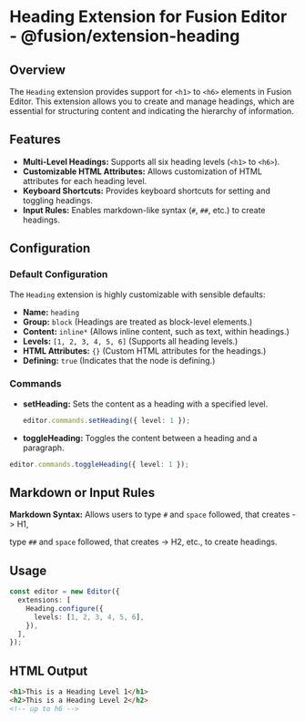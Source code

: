 # Heading Extension for Fusion Editor - @fusion/extension-heading

## Overview

The `Heading` extension provides support for `<h1>` to `<h6>` elements in Fusion Editor. This extension allows you to create and manage headings, which are essential for structuring content and indicating the hierarchy of information.

## Features

- **Multi-Level Headings:** Supports all six heading levels (`<h1>` to `<h6>`).
- **Customizable HTML Attributes:** Allows customization of HTML attributes for each heading level.
- **Keyboard Shortcuts:** Provides keyboard shortcuts for setting and toggling headings.
- **Input Rules:** Enables markdown-like syntax (`#`, `##`, etc.) to create headings.

## Configuration

### Default Configuration

The `Heading` extension is highly customizable with sensible defaults:

- **Name:** `heading`
- **Group:** `block` (Headings are treated as block-level elements.)
- **Content:** `inline*` (Allows inline content, such as text, within headings.)
- **Levels:** `[1, 2, 3, 4, 5, 6]` (Supports all heading levels.)
- **HTML Attributes:** `{}` (Custom HTML attributes for the headings.)
- **Defining:** `true` (Indicates that the node is defining.)

### Commands

- **setHeading:** Sets the content as a heading with a specified level.
  ```typescript
  editor.commands.setHeading({ level: 1 });
  ```

- **toggleHeading:** Toggles the content between a heading and a paragraph.

 ```typescript
editor.commands.toggleHeading({ level: 1 });
```

## Markdown or Input Rules

**Markdown Syntax:** Allows users to type `#` and `space` followed, that creates -> H1,

type `##` and `space` followed, that creates -> H2, etc., to create headings.

## Usage

```typescript
const editor = new Editor({
  extensions: [
    Heading.configure({
      levels: [1, 2, 3, 4, 5, 6],
    }),
  ],
});
```

## HTML Output

```html
<h1>This is a Heading Level 1</h1>
<h2>This is a Heading Level 2</h2>
<!-- up to h6 -->
 ```

